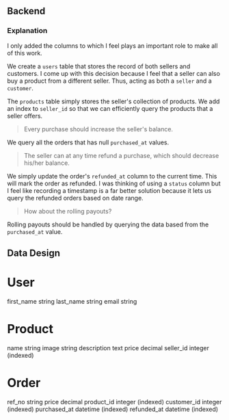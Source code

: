 ## Backend

### Explanation
I only added the columns to which I feel plays an important role to make all
of this work.

We create a `users` table that stores the record of both sellers and 
customers. I come up with this decision because I feel that a seller can also
buy a product from a different seller. Thus, acting as both a `seller` and a
`customer`. 

The `products` table simply stores the seller's collection of products. We
add an index to `seller_id` so that we can efficiently query the products that
a seller offers.

> Every purchase should increase the seller's balance.

We query all the orders that has null `purchased_at` values.

> The seller can at any time refund a purchase, which should decrease his/her
balance.

We simply update the order's `refunded_at` column to the current time. This will
mark the order as refunded. I was thinking of using a `status` column but I feel
like recording a timestamp is a far better solution because it lets us query the
refunded orders based on date range.

> How about the rolling payouts?

Rolling payouts should be handled by querying the data based from the
`purchased_at` value.

## Data Design

User
====
first_name string
last_name  string
email      string

Product
=======
name        string
image       string
description text
price       decimal
seller_id   integer (indexed)

Order
=====
ref_no       string
price        decimal
product_id   integer (indexed)
customer_id  integer (indexed)
purchased_at datetime (indexed)
refunded_at  datetime (indexed)
